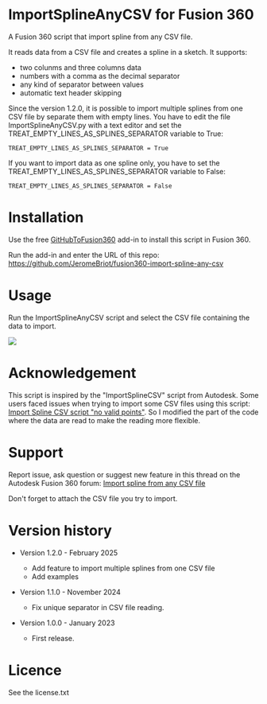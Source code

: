 # ImportSplineAnyCSV for Fusion 360
A Fusion 360 script that import spline from any CSV file.

It reads data from a CSV file and creates a spline in a sketch. It supports:

- two colunms and three columns data
- numbers with a comma as the decimal separator
- any kind of separator between values
- automatic text header skipping

Since the version 1.2.0, it is possible to import multiple splines from one CSV file by separate them with empty lines.
You have to edit the file ImportSplineAnyCSV.py with a text editor and set the TREAT_EMPTY_LINES_AS_SPLINES_SEPARATOR variable to True:

```TREAT_EMPTY_LINES_AS_SPLINES_SEPARATOR = True```

If you want to import data as one spline only, you have to set the TREAT_EMPTY_LINES_AS_SPLINES_SEPARATOR variable to False:

```TREAT_EMPTY_LINES_AS_SPLINES_SEPARATOR = False```

# Installation
Use the free [GitHubToFusion360](https://apps.autodesk.com/FUSION/en/Detail/Index?id=789800822168335025&os=Win64) add-in to install this script in Fusion 360.

Run the add-in and enter the URL of this repo: https://github.com/JeromeBriot/fusion360-import-spline-any-csv

# Usage

Run the ImportSplineAnyCSV script and select the CSV file containing the data to import.

![](/images/ImportSplineAnyCSV.png)

# Acknowledgement

This script is inspired by the "ImportSplineCSV" script from Autodesk. Some users faced issues when trying to import some CSV files using this script: [Import Spline CSV script "no valid points"](https://forums.autodesk.com/t5/fusion-360-support/import-spline-csv-script-quot-no-valid-points-quot/m-p/11702439). So I modified the part of the code where the data are read to make the reading more flexible.

# Support

Report issue, ask question or suggest new feature in this thread on the Autodesk Fusion 360 forum: [Import spline from any CSV file](https://forums.autodesk.com/t5/fusion-360-api-and-scripts/script-importsplineanycsv/m-p/11708665)

Don't forget to attach the CSV file you try to import.

# Version history

- Version 1.2.0 - February 2025
  - Add feature to import multiple splines from one CSV file
  - Add examples

- Version 1.1.0 - November 2024
  - Fix unique separator in CSV file reading.
  
- Version 1.0.0 - January 2023
  - First release.


# Licence
See the license.txt
